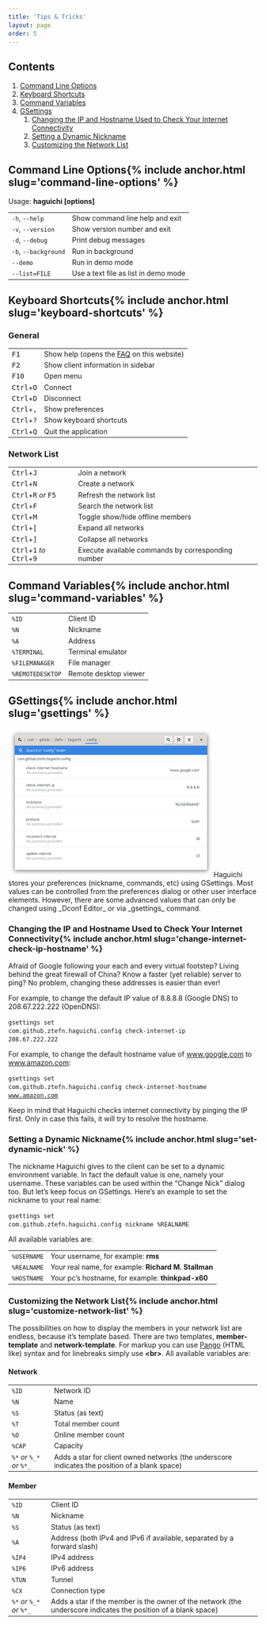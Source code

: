 ```yaml
---
title: 'Tips & Tricks'
layout: page
order: 5
---
```

## Contents

  1. [Command Line Options](#command-line-options)
  2. [Keyboard Shortcuts](#keyboard-shortcuts)
  3. [Command Variables](#command-variables)
  4. [GSettings](#gsettings) 
      1. [Changing the IP and Hostname Used to Check Your Internet Connectivity](#change-internet-check-ip-hostname)
      2. [Setting a Dynamic Nickname](#set-dynamic-nick)
      3. [Customizing the Network List](#customize-network-list)


<h2 id="command-line-options">Command Line Options{% include anchor.html slug='command-line-options' %}</h2>
<p>Usage: <b>haguichi [options]</b></p>
<table>
  <tr>
    <td>
      <code>-h</code>, <code class="nowrap">--help</code>
    </td>
    <td>
      Show command line help and exit
    </td>
  </tr>
  <tr>
    <td>
      <code>-v</code>, <code class="nowrap">--version</code>
    </td>
    <td>
      Show version number and exit
    </td>
  </tr>
  <tr>
    <td>
      <code>-d</code>, <code class="nowrap">--debug</code>
    </td>
    <td>
      Print debug messages
    </td>
  </tr>
  <tr>
    <td>
      <code>-b</code>, <code class="nowrap">--background</code>
    </td>
    <td>
      Run in background
    </td>
  </tr>
  <tr>
    <td>
      <code class="nowrap">--demo</code>
    </td>
    <td>
      Run in demo mode
    </td>
  </tr>
  <tr>
    <td>
      <code class="nowrap">--list=FILE</code>
    </td>
    <td>
      Use a text file as list in demo mode
    </td>
  </tr>
</table>

<h2 id="keyboard-shortcuts">Keyboard Shortcuts{% include anchor.html slug='keyboard-shortcuts' %}</h2>
<h3>General</h3>
<table>
  <tr>
    <td>
      <kbd>F1</kbd>
    </td>
    <td>
      Show help (opens the <a href="/faq/">FAQ</a> on this website)
    </td>
  </tr>
  <tr>
    <td>
      <kbd>F2</kbd>
    </td>
    <td>
      Show client information in sidebar
    </td>
  </tr>
  <tr>
    <td>
      <kbd>F10</kbd>
    </td>
    <td>
      Open menu
    </td>
  </tr>
  <tr>
    <td>
      <span class="nowrap"><kbd>Ctrl</kbd>+<kbd>O</kbd></span>
    </td>
    <td>
      Connect
    </td>
  </tr>
  <tr>
    <td>
      <span class="nowrap"><kbd>Ctrl</kbd>+<kbd>D</kbd></span>
    </td>
    <td>
      Disconnect
    </td>
  </tr>
  <tr>
    <td>
      <span class="nowrap"><kbd>Ctrl</kbd>+<kbd>,</kbd></span>
    </td>
    <td>
      Show preferences
    </td>
  </tr>
  <tr>
    <td>
      <span class="nowrap"><kbd>Ctrl</kbd>+<kbd>?</kbd></span>
    </td>
    <td>
      Show keyboard shortcuts
    </td>
  </tr>
  <tr>
    <td>
      <span class="nowrap"><kbd>Ctrl</kbd>+<kbd>Q</kbd></span>
    </td>
    <td>
      Quit the application
    </td>
  </tr>
</table>
<h3>Network List</h3>
<table>
  <tr>
    <td>
      <span class="nowrap"><kbd>Ctrl</kbd>+<kbd>J</kbd></span>
    </td>
    <td>
      Join a network
    </td>
  </tr>
  <tr>
    <td>
      <span class="nowrap"><kbd>Ctrl</kbd>+<kbd>N</kbd></span>
    </td>
    <td>
      Create a network
    </td>
  </tr>
  <tr>
    <td>
      <span class="nowrap"><kbd>Ctrl</kbd>+<kbd>R</kbd></span> <em>or</em> <kbd>F5</kbd>
    </td>
    <td>
      Refresh the network list
    </td>
  </tr>
  <tr>
    <td>
      <span class="nowrap"><kbd>Ctrl</kbd>+<kbd>F</kbd></span>
    </td>
    <td>
      Search the network list
    </td>
  </tr>
  <tr>
    <td>
      <span class="nowrap"><kbd>Ctrl</kbd>+<kbd>M</kbd></span>
    </td>
    <td>
      Toggle show/hide offline members
    </td>
  </tr>
  <tr>
    <td>
      <span class="nowrap"><kbd>Ctrl</kbd>+<kbd>[</kbd></span>
    </td>
    <td>
      Expand all networks
    </td>
  </tr>
  <tr>
    <td>
      <span class="nowrap"><kbd>Ctrl</kbd>+<kbd>]</kbd></span>
    </td>
    <td>
      Collapse all networks
    </td>
  </tr>
  <tr>
    <td>
      <span class="nowrap"><kbd>Ctrl</kbd>+<kbd>1</kbd></span> <em>to</em> <span class="nowrap"><kbd>Ctrl</kbd>+<kbd>9</kbd></span>
    </td>
    <td>
      Execute available commands by corresponding number
    </td>
  </tr>
</table>

<h2 id="command-variables">Command Variables{% include anchor.html slug='command-variables' %}</h2>
<table>
  <tr>
    <td>
      <code>%ID</code>
    </td>
    <td>
      Client ID
    </td>
  </tr>
  <tr>
    <td>
      <code>%N</code>
    </td>
    <td>
      Nickname
    </td>
  </tr>
  <tr>
    <td>
      <code>%A</code>
    </td>
    <td>
      Address
    </td>
  </tr>
  <tr>
    <td>
      <code>%TERMINAL</code>
    </td>
    <td>
      Terminal emulator
    </td>
  </tr>
  <tr>
    <td>
      <code>%FILEMANAGER</code>
    </td>
    <td>
      File manager
    </td>
  </tr>
  <tr>
    <td>
      <code>%REMOTEDESKTOP</code>
    </td>
    <td>
      Remote desktop viewer
    </td>
  </tr>
</table>

<h2 id="gsettings">GSettings{% include anchor.html slug='gsettings' %}</h2>
<img class="alignright" src="/resources/dconf-editor.png" alt="Dconf Editor" width="415" height="300" />Haguichi stores your preferences (nickname, commands, etc) using GSettings. Most values can be controlled from the preferences dialog or other user interface elements. However, there are some advanced values that can only be changed using _Dconf Editor_ or via _gsettings_ command.

<h3 id="change-internet-check-ip-hostname">Changing the IP and Hostname Used to Check Your Internet Connectivity{% include anchor.html slug='change-internet-check-ip-hostname' %}</h3>
Afraid of Google following your each and every virtual footstep? Living behind the great firewall of China? Know a faster (yet reliable) server to ping? No problem, changing these addresses is easier than ever!

For example, to change the default IP value of 8.8.8.8 (Google DNS) to 208.67.222.222 (OpenDNS):
  
<code class="user clipboard">gsettings set com.github.ztefn.haguichi.config check-internet-ip 208.67.222.222</code>

For example, to change the default hostname value of www.google.com to www.amazon.com:
  
<code class="user clipboard">gsettings set com.github.ztefn.haguichi.config check-internet-hostname www.amazon.com</code>

Keep in mind that Haguichi checks internet connectivity by pinging the IP first. Only in case this fails, it will try to resolve the hostname.

<h3 id="set-dynamic-nick">Setting a Dynamic Nickname{% include anchor.html slug='set-dynamic-nick' %}</h3>
The nickname Haguichi gives to the client can be set to a dynamic environment variable. In fact the default value is one, namely your username. These variables can be used within the &#8220;Change Nick&#8221; dialog too. But let&#8217;s keep focus on GSettings. Here&#8217;s an example to set the nickname to your real name:
  
<code class="user clipboard">gsettings set com.github.ztefn.haguichi.config nickname %REALNAME</code>

All available variables are:

<table>
  <tr>
    <td>
      <code>%USERNAME</code>
    </td>
    <td>
      Your username, for example: <b>rms</b>
    </td>
  </tr>
  <tr>
    <td>
      <code>%REALNAME</code>
    </td>
    <td>
      Your real name, for example: <b>Richard M. Stallman</b>
    </td>
  </tr>
  <tr>
    <td>
      <code>%HOSTNAME</code>
    </td>
    <td>
      Your pc&#8217;s hostname, for example: <b>thinkpad-x60</b>
    </td>
  </tr>
</table>

<h3 id="customize-network-list">Customizing the Network List{% include anchor.html slug='customize-network-list' %}</h3>
The possibilities on how to display the members in your network list are endless, because it’s template based. There are two templates, <b>member-template</b> and <b>network-template</b>. For markup you can use <a href="https://docs.gtk.org/Pango/pango_markup.html#pango-markup" target="_blank">Pango</a> (HTML like) syntax and for linebreaks simply use <strong>&lt;br&gt;</strong>. All available variables are:

#### Network

<table>
  <tr>
    <td>
      <code>%ID</code>
    </td>
    <td>
      Network ID
    </td>
  </tr>
  <tr>
    <td>
      <code>%N</code>
    </td>
    <td>
      Name
    </td>
  </tr>
  <tr>
    <td>
      <code>%S</code>
    </td>
    <td>
      Status (as text)
    </td>
  </tr>
  <tr>
    <td>
      <code>%T</code>
    </td>
    <td>
      Total member count
    </td>
  </tr>
  <tr>
    <td>
      <code>%O</code>
    </td>
    <td>
      Online member count
    </td>
  </tr>
  <tr>
    <td>
      <code>%CAP</code>
    </td>
    <td>
      Capacity
    </td>
  </tr>
  <tr>
    <td>
      <code>%*</code> <em>or</em> <code>%_*</code> <em>or</em> <code>%*_</code>
    </td>
    <td>
      Adds a star for client owned networks (the underscore indicates the position of a blank space)
    </td>
  </tr>
</table>

#### Member

<table>
  <tr>
    <td>
      <code>%ID</code>
    </td>
    <td>
      Client ID
    </td>
  </tr>
  <tr>
    <td>
      <code>%N</code>
    </td>
    <td>
      Nickname
    </td>
  </tr>
  <tr>
    <td>
      <code>%S</code>
    </td>
    <td>
      Status (as text)
    </td>
  </tr>
  <tr>
    <td>
      <code>%A</code>
    </td>
    <td>
      Address (both IPv4 and IPv6 if available, separated by a forward slash)
    </td>
  </tr>
  <tr>
    <td>
      <code>%IP4</code>
    </td>
    <td>
      IPv4 address
    </td>
  </tr>
  <tr>
    <td>
      <code>%IP6</code>
    </td>
    <td>
      IPv6 address
    </td>
  </tr>
  <tr>
    <td>
      <code>%TUN</code>
    </td>
    <td>
      Tunnel
    </td>
  </tr>
  <tr>
    <td>
      <code>%CX</code>
    </td>
    <td>
      Connection type
    </td>
  </tr>
  <tr>
    <td>
      <code>%*</code> <em>or</em> <code>%_*</code> <em>or</em> <code>%*_</code>
    </td>
    <td>
      Adds a star if the member is the owner of the network (the underscore indicates the position of a blank space)
    </td>
  </tr>
</table>
